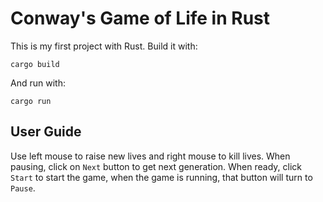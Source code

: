 # Conway's Game of Life in Rust
This is my first project with Rust. Build it with:
```
cargo build
```
And run with:
```
cargo run
```
## User Guide
Use left mouse to raise new lives and right mouse to kill lives.
When pausing, click on `Next` button to get next generation.
When ready, click `Start` to start the game, when the game is 
running, that button will turn to `Pause`.
